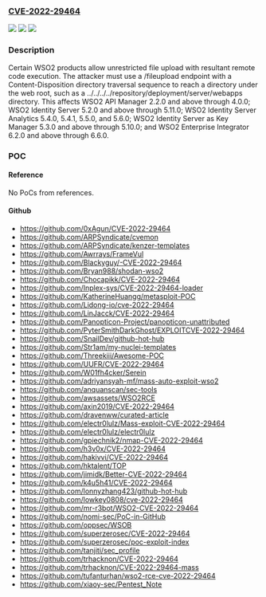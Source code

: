 ### [CVE-2022-29464](https://cve.mitre.org/cgi-bin/cvename.cgi?name=CVE-2022-29464)
![](https://img.shields.io/static/v1?label=Product&message=n%2Fa&color=blue)
![](https://img.shields.io/static/v1?label=Version&message=n%2Fa&color=blue)
![](https://img.shields.io/static/v1?label=Vulnerability&message=n%2Fa&color=brighgreen)

### Description

Certain WSO2 products allow unrestricted file upload with resultant remote code execution. The attacker must use a /fileupload endpoint with a Content-Disposition directory traversal sequence to reach a directory under the web root, such as a ../../../../repository/deployment/server/webapps directory. This affects WSO2 API Manager 2.2.0 and above through 4.0.0; WSO2 Identity Server 5.2.0 and above through 5.11.0; WSO2 Identity Server Analytics 5.4.0, 5.4.1, 5.5.0, and 5.6.0; WSO2 Identity Server as Key Manager 5.3.0 and above through 5.10.0; and WSO2 Enterprise Integrator 6.2.0 and above through 6.6.0.

### POC

#### Reference
No PoCs from references.

#### Github
- https://github.com/0xAgun/CVE-2022-29464
- https://github.com/ARPSyndicate/cvemon
- https://github.com/ARPSyndicate/kenzer-templates
- https://github.com/Awrrays/FrameVul
- https://github.com/Blackyguy/-CVE-2022-29464
- https://github.com/Bryan988/shodan-wso2
- https://github.com/Chocapikk/CVE-2022-29464
- https://github.com/Inplex-sys/CVE-2022-29464-loader
- https://github.com/KatherineHuangg/metasploit-POC
- https://github.com/Lidong-io/cve-2022-29464
- https://github.com/LinJacck/CVE-2022-29464
- https://github.com/Panopticon-Project/panopticon-unattributed
- https://github.com/PyterSmithDarkGhost/EXPLOITCVE-2022-29464
- https://github.com/SnailDev/github-hot-hub
- https://github.com/Str1am/my-nuclei-templates
- https://github.com/Threekiii/Awesome-POC
- https://github.com/UUFR/CVE-2022-29464
- https://github.com/W01fh4cker/Serein
- https://github.com/adriyansyah-mf/mass-auto-exploit-wso2
- https://github.com/anquanscan/sec-tools
- https://github.com/awsassets/WSO2RCE
- https://github.com/axin2019/CVE-2022-29464
- https://github.com/dravenww/curated-article
- https://github.com/electr0lulz/Mass-exploit-CVE-2022-29464
- https://github.com/electr0lulz/electr0lulz
- https://github.com/gpiechnik2/nmap-CVE-2022-29464
- https://github.com/h3v0x/CVE-2022-29464
- https://github.com/hakivvi/CVE-2022-29464
- https://github.com/hktalent/TOP
- https://github.com/jimidk/Better-CVE-2022-29464
- https://github.com/k4u5h41/CVE-2022-29464
- https://github.com/lonnyzhang423/github-hot-hub
- https://github.com/lowkey0808/cve-2022-29464
- https://github.com/mr-r3bot/WSO2-CVE-2022-29464
- https://github.com/nomi-sec/PoC-in-GitHub
- https://github.com/oppsec/WSOB
- https://github.com/superzerosec/CVE-2022-29464
- https://github.com/superzerosec/poc-exploit-index
- https://github.com/tanjiti/sec_profile
- https://github.com/trhacknon/CVE-2022-29464
- https://github.com/trhacknon/CVE-2022-29464-mass
- https://github.com/tufanturhan/wso2-rce-cve-2022-29464
- https://github.com/xiaoy-sec/Pentest_Note

